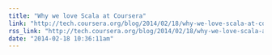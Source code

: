 ```yaml
---
title: "Why we love Scala at Coursera"
link: "http://tech.coursera.org/blog/2014/02/18/why-we-love-scala-at-coursera/"
rss_link: "http://tech.coursera.org/blog/2014/02/18/why-we-love-scala-at-coursera/"
date: "2014-02-18 10:36:11am"
---
```

